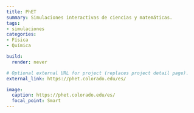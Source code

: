 ```yaml
---
title: PhET
summary: Simulaciones interactivas de ciencias y matemáticas.
tags:
- simulaciones
categories:
- Física
- Química

build:
  render: never

# Optional external URL for project (replaces project detail page).
external_link: https://phet.colorado.edu/es/

image:
  caption: https://phet.colorado.edu/es/
  focal_point: Smart
---
```

